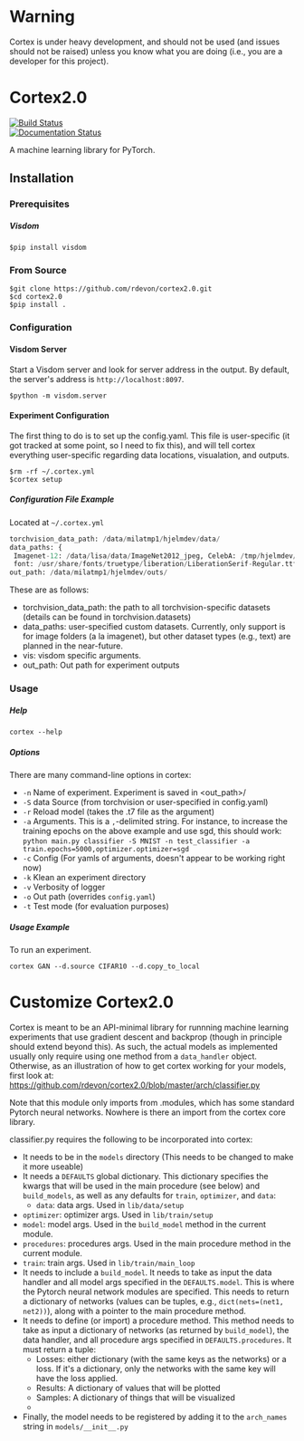 # Warning
Cortex is under heavy development, and should not be used (and issues should not be raised) unless you know what you are doing (i.e., you are a developer for this project).  
# Cortex2.0  
[![Build Status](https://travis-ci.com/joeljpoulin/cortex2.0.svg?branch=setup-pytest)](https://travis-ci.com/joeljpoulin/cortex2.0)  
[![Documentation Status](//readthedocs.org/projects/cortex/badge/?version=latest)](https://cortex.readthedocs.io/en/latest/?badge=latest)

A machine learning library for PyTorch.
    
## Installation

### Prerequisites 
##### Visdom 

    $pip install visdom

### From Source

    $git clone https://github.com/rdevon/cortex2.0.git
    $cd cortex2.0
    $pip install .
    
### Configuration

#### Visdom Server
Start a Visdom server and look for server address in the output. By default, the server's address is `http://localhost:8097`.


    $python -m visdom.server

#### Experiment Configuration

The first thing to do is to set up the config.yaml. This file is user-specific (it got tracked at some point, so I need to fix this), and will tell cortex everything user-specific regarding data locations, visualation, and outputs. 
  
```
$rm -rf ~/.cortex.yml
$cortex setup
```





##### Configuration File Example
Located at `~/.cortex.yml`
```python  
torchvision_data_path: /data/milatmp1/hjelmdev/data/  
data_paths: {  
 Imagenet-12: /data/lisa/data/ImageNet2012_jpeg, CelebA: /tmp/hjelmdev/CelebA}viz: {  
 font: /usr/share/fonts/truetype/liberation/LiberationSerif-Regular.ttf, server: 'http://132.204.26.180'}  
out_path: /data/milatmp1/hjelmdev/outs/  
```  
These are as follows:  

* torchvision_data_path: the path to all torchvision-specific datasets (details can be found in torchvision.datasets)  
* data_paths: user-specified custom datasets. Currently, only support is for image folders (a la imagenet), but other dataset types (e.g., text) are planned in the near-future.  
* vis: visdom specific arguments.  
* out_path: Out path for experiment outputs  
### Usage
##### Help

    cortex --help
##### Options
  
There are many command-line options in cortex:  
  
* `-n` Name of experiment. Experiment is saved in <out_path>/<name>  
* `-S` data Source (from torchvision or user-specified in config.yaml)  
* `-r` Reload model (takes the .t7 file as the argument)  
* `-a` Arguments. This is a `,`-delimited string. For instance, to increase the training epochs on the above example and use sgd, this should work: `python main.py classifier -S MNIST -n test_classifier -a train.epochs=5000,optimizer.optimizer=sgd`  
* `-c` Config (For yamls of arguments, doesn't appear to be working right now)  
* `-k` Klean an experiment directory  
* `-v` Verbosity of logger  
* `-o` Out path (overrides `config.yaml`)  
* `-t` Test mode (for evaluation purposes)  
      
##### Usage Example
To run an experiment.
  
```
cortex GAN --d.source CIFAR10 --d.copy_to_local
```

# Customize Cortex2.0 
Cortex is meant to be an API-minimal library for runnning machine learning experiments that use gradient descent and backprop (though in principle should extend beyond this). As such, the actual models as implemented usually only require using one method from a `data_handler` object. Otherwise, as an illustration of how to get cortex working for your models, first look at:  
https://github.com/rdevon/cortex2.0/blob/master/arch/classifier.py  
  
Note that this module only imports from .modules, which has some standard Pytorch neural networks. Nowhere is there an import from the cortex core library.  
  
classifier.py requires the following to be incorporated into cortex:  
  
* It needs to be in the `models` directory (This needs to be changed to make it more useable)  
* It needs a `DEFAULTS` global dictionary. This dictionary specifies the kwargs that will be used in the main procedure (see below) and `build_models`, as well as any defaults for `train`, `optimizer`, and `data`:  
  * `data`: data args. Used in `lib/data/setup`  
 * `optimizer`: optimizer args. Used in `lib/train/setup`  
 * `model`: model args. Used in the `build_model` method in the current module.  
  * `procedures`: procedures args. Used in the main procedure method in the current module.  
  * `train`: train args. Used in `lib/train/main_loop`  
* It needs to include a `build_model`. It needs to take as input the data handler and all model args specified in the `DEFAULTS.model`. This is where the Pytorch neural network modules are specified. This needs to return a dictionary of networks (values can be tuples, e.g., `dict(nets=(net1, net2))`), along with a pointer to the main procedure method.  
* It needs to define (or import) a procedure method. This method needs to take as input a dictionary of networks (as returned by `build_model`), the data handler, and all procedure args specified in `DEFAULTS.procedures`. It must return a tuple:  
  * Losses: either dictionary (with the same keys as the networks) or a loss. If it's a dictionary, only the networks with the same key will have the loss applied.  
  * Results: A dictionary of values that will be plotted  
  * Samples: A dictionary of things that will be visualized  
  * <Ignore>  
* Finally, the model needs to be registered by adding it to the `arch_names` string in `models/__init__.py`  
  



